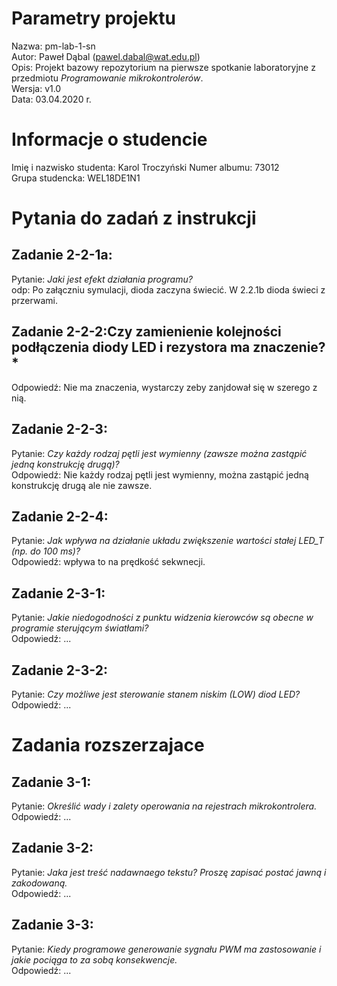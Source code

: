 # Parametry projektu
Nazwa:  pm-lab-1-sn  
Autor:  Paweł Dąbal (pawel.dabal@wat.edu.pl)  
Opis:   Projekt bazowy repozytorium na pierwsze spotkanie laboratoryjne z przedmiotu *Programowanie mikrokontrolerów*.  
Wersja: v1.0  
Data:   03.04.2020 r.  

# Informacje o studencie
Imię i nazwisko studenta:   Karol Troczyński 
Numer albumu:               73012  
Grupa studencka:            WEL18DE1N1

# Pytania do zadań z instrukcji
## Zadanie 2-2-1a:
Pytanie:    *Jaki jest efekt działania programu?*  
odp: Po załączniu symulacji, dioda zaczyna świecić. W 2.2.1b dioda świeci z przerwami. 

## Zadanie 2-2-2:Czy zamienienie kolejności podłączenia diody LED i rezystora ma znaczenie?*  
Odpowiedź:  Nie ma znaczenia, wystarczy zeby zanjdował się w szerego z nią. 

## Zadanie 2-2-3:
Pytanie:    *Czy każdy rodzaj pętli jest wymienny (zawsze można zastąpić jedną konstrukcję drugą)?*  
Odpowiedź:   Nie każdy rodzaj pętli jest wymienny, można zastąpić jedną konstrukcję drugą ale nie zawsze.

## Zadanie 2-2-4:
Pytanie:    *Jak wpływa na działanie układu zwiększenie wartości stałej LED_T (np. do 100 ms)?*  
Odpowiedź:  wpływa to na prędkość sekwnecji. 

## Zadanie 2-3-1:
Pytanie:    *Jakie niedogodności z punktu widzenia kierowców są obecne w programie sterującym światłami?*  
Odpowiedź:  ...

## Zadanie 2-3-2:
Pytanie:    *Czy możliwe jest sterowanie stanem niskim (LOW) diod LED?*  
Odpowiedź:  ...

# Zadania rozszerzajace
## Zadanie 3-1:
Pytanie:    *Określić wady i zalety operowania na rejestrach mikrokontrolera.*  
Odpowiedź:  ...

## Zadanie 3-2:
Pytanie:    *Jaka jest treść nadawnaego tekstu? Proszę zapisać postać jawną i zakodowaną.*  
Odpowiedź:  ...

## Zadanie 3-3:
Pytanie:    *Kiedy programowe generowanie sygnału PWM ma zastosowanie i jakie pociąga to za sobą konsekwencje.*  
Odpowiedź:  ...
